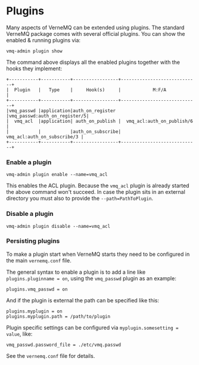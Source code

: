 # Plugins

Many aspects of VerneMQ can be extended using plugins. The standard VerneMQ package comes with several official plugins. You can show the enabled & running plugins via:

```text
vmq-admin plugin show
```

The command above displays all the enabled plugins together with the hooks they implement:

```text
+-----------+-----------+-----------------+-----------------------------+
|  Plugin   |   Type    |     Hook(s)     |            M:F/A            |
+-----------+-----------+-----------------+-----------------------------+
|vmq_passwd |application|auth_on_register |vmq_passwd:auth_on_register/5|
|  vmq_acl  |application| auth_on_publish |  vmq_acl:auth_on_publish/6  |
|           |           |auth_on_subscribe| vmq_acl:auth_on_subscribe/3 |
+-----------+-----------+-----------------+-----------------------------+
```

### Enable a plugin

```text
vmq-admin plugin enable --name=vmq_acl
```

This enables the ACL plugin. Because the `vmq_acl` plugin is already started the above command won't succeed. In case the plugin sits in an external directory you must also to provide the `--path=PathToPlugin`.

### Disable a plugin

```text
vmq-admin plugin disable --name=vmq_acl
```

### Persisting plugins

To make a plugin start when VerneMQ starts they need to be configured in the main `vernemq.conf` file.

The general syntax to enable a plugin is to add a line like `plugins.pluginname = on`, using the `vmq_passwd` plugin as an example:

```text
plugins.vmq_passwd = on
```

And if the plugin is external the path can be specified like this:

```text
plugins.myplugin = on
plugins.myplugin.path = /path/to/plugin
```

Plugin specific settings can be configured via `myplugin.somesetting = value`, like:

```text
vmq_passwd.password_file = ./etc/vmq.passwd
```

See the `vernemq.conf` file for details.

